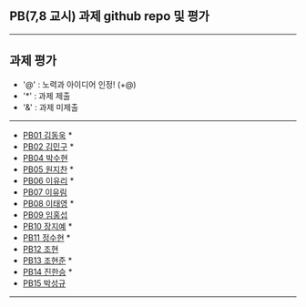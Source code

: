 ## PB(7,8 교시) 과제 github repo 및 평가

---
## 과제 평가
- '@' : 노력과 아이디어 인정! (+@)
- '*' : 과제 제출 
- '&' : 과제 미제출 
---
- [PB01	김동욱](https://github.com/kkdw428/PB01A) *
- [PB02	김민구](http://github.com/alsrn36533/PB02) *
- [PB04	박수현]()
- [PB05	원지찬](https://github.com/dnjswlcks67/pb05) *
- [PB06	이유리](https://github.com/ur020202/pb06) * 
- [PB07	이유림]()
- [PB08	이태영](http://github.com/youngman2914/pb08) *
- [PB09	임홍섭]()
- [PB10	장지예](https://github.com/jangjiye20/pb10b) *
- [PB11	정수현](https://github.com/jungsh210/PB11) *
- [PB12	 조현]()
- [PB13	조현준](https://github.com/karosu12/pb13b) *
- [PB14	진한승](https://github.com/imseung2/pb14-) *
- [PB15	박성규]()
---
